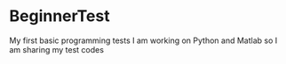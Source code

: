# BeginnerTest
My first basic programming tests
I am working on Python and Matlab so I am sharing my test codes 
